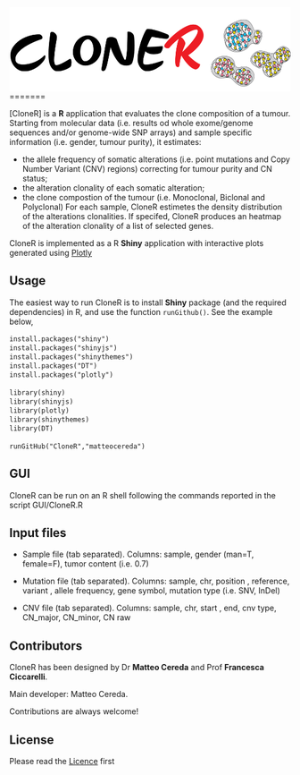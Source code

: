 <img src='www/Cloner_logo.png' height='150' style='float: right'/>
=======

[CloneR] is a **R** application that evaluates the clone composition of a tumour. Starting from molecular data (i.e. results od whole exome/genome sequences and/or genome-wide SNP arrays) and sample specific information (i.e. gender, tumour purity), it estimates:
- the allele frequency of somatic alterations (i.e. point mutations and Copy Number Variant (CNV) regions) correcting for tumour purity and CN status;
- the alteration clonality of each somatic alteration;
- the clone compostion of the tumour (i.e. Monoclonal, Biclonal and Polyclonal)
For each sample, CloneR estimetes the density distribution of the alterations clonalities. If specifed, CloneR produces an heatmap of the alteration clonality of a list of selected genes. 

CloneR is implemented as a R **Shiny** application with interactive plots generated using [Plotly](https://plot.ly)

## Usage
The easiest way to run CloneR is to install **Shiny** package (and the required dependencies) in R, and use the function `runGithub()`. See the example below,
```
install.packages("shiny")
install.packages("shinyjs")
install.packages("shinythemes")
install.packages("DT")
install.packages("plotly")

library(shiny)
library(shinyjs)
library(plotly)
library(shinythemes)
library(DT)

runGitHub("CloneR","matteocereda")
```

## GUI
CloneR can be run on an R shell following the commands reported in the script GUI/CloneR.R

## Input files

- Sample file (tab separated). Columns: sample, gender (man=T, female=F), tumor content (i.e. 0.7)

- Mutation file (tab separated). Columns: sample, chr, position , reference, variant , allele frequency, gene symbol, mutation type (i.e. SNV, InDel)

- CNV file (tab separated). Columns: sample, chr, start , end, cnv type, CN_major, CN_minor, CN raw



## Contributors

CloneR has been designed by Dr **Matteo Cereda** and Prof **Francesca Ciccarelli**. 

Main developer: Matteo Cereda. 

Contributions are always welcome!

## License

Please read the [Licence](LICENSE) first
